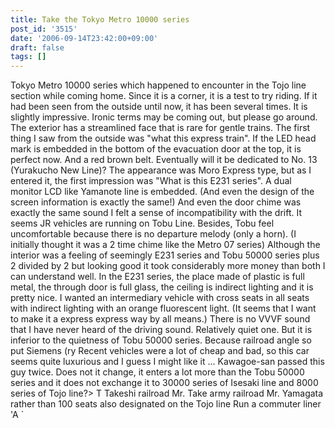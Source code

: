 ```yaml
---
title: Take the Tokyo Metro 10000 series
post_id: '3515'
date: '2006-09-14T23:42:00+09:00'
draft: false
tags: []
---
```


Tokyo Metro 10000 series which happened to encounter in the Tojo line section while coming home. Since it is a corner, it is a test to try riding. If it had been seen from the outside until now, it has been several times. It is slightly impressive. Ironic terms may be coming out, but please go around. The exterior has a streamlined face that is rare for gentle trains. The first thing I saw from the outside was "what this express train". If the LED head mark is embedded in the bottom of the evacuation door at the top, it is perfect now. And a red brown belt. Eventually will it be dedicated to No. 13 (Yurakucho New Line)? The appearance was Moro Express type, but as I entered it, the first impression was "What is this E231 series". A dual monitor LCD like Yamanote line is embedded. (And even the design of the screen information is exactly the same!) And even the door chime was exactly the same sound I felt a sense of incompatibility with the drift. It seems JR vehicles are running on Tobu Line. Besides, Tobu feel uncomfortable because there is no departure melody (only a horn). (I initially thought it was a 2 time chime like the Metro 07 series) Although the interior was a feeling of seemingly E231 series and Tobu 50000 series plus 2 divided by 2 but looking good it took considerably more money than both I can understand well. In the E231 series, the place made of plastic is full metal, the through door is full glass, the ceiling is indirect lighting and it is pretty nice. I wanted an intermediary vehicle with cross seats in all seats with indirect lighting with an orange fluorescent light. (It seems that I want to make it a express express way by all means.) There is no VVVF sound that I have never heard of the driving sound. Relatively quiet one. But it is inferior to the quietness of Tobu 50000 series. Because railroad angle so put Siemens (ry Recent vehicles were a lot of cheap and bad, so this car seems quite luxurious and I guess I might like it ... Kawagoe-san passed this guy twice. Does not it change, it enters a lot more than the Tobu 50000 series and it does not exchange it to 30000 series of Isesaki line and 8000 series of Tojo line?> T Takeshi railroad Mr. Take army railroad Mr. Yamagata rather than 100 seats also designated on the Tojo line Run a commuter liner 'A `